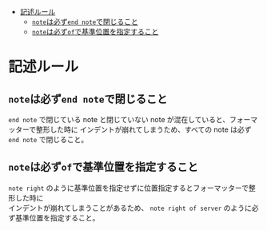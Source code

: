 <!-- TOC START min:1 max:3 link:true asterisk:false update:true -->
- [記述ルール](#記述ルール)
  - [`note`は必ず`end note`で閉じること](#noteは必ずend-noteで閉じること)
  - [`note`は必ず`of`で基準位置を指定すること](#noteは必ずofで基準位置を指定すること)
<!-- TOC END -->


# 記述ルール

## `note`は必ず`end note`で閉じること

`end note` で閉じている note と閉じていない note が混在していると、フォーマッターで整形した時に
インデントが崩れてしまうため、すべての note は必ず `end note` で閉じること。


## `note`は必ず`of`で基準位置を指定すること

`note right` のように基準位置を指定せずに位置指定するとフォーマッターで整形した時に  
インデントが崩れてしまうことがあるため、 `note right of server` のように必ず基準位置を指定すること。
